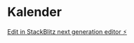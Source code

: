 # Kalender

[Edit in StackBlitz next generation editor ⚡️](https://stackblitz.com/~/github.com/Mads15/Kalender)
